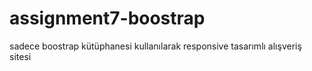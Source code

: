 # assignment7-boostrap
sadece boostrap kütüphanesi kullanılarak responsive tasarımlı alışveriş sitesi
